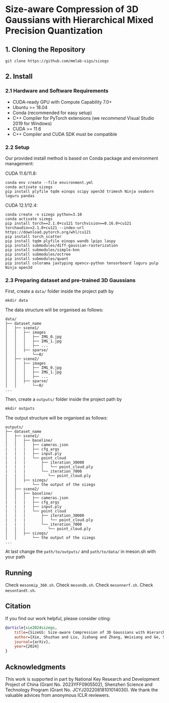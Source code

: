 # Size-aware Compression of 3D Gaussians with Hierarchical Mixed Precision Quantization

## 1. Cloning the Repository

```shell
git clone https://github.com/mmlab-sigs/sizegs
```

## 2. Install

### 2.1 Hardware and Software Requirements

- CUDA-ready GPU with Compute Capability 7.0+
- Ubuntu >= 18.04
- Conda (recommended for easy setup)
- C++ Compiler for PyTorch extensions (we *recommend* Visual Studio 2019 for Windows)
- CUDA >= 11.6
- C++ Compiler and CUDA SDK must be compatible

### 2.2 Setup

Our provided install method is based on Conda package and environment management:

CUDA 11.6/11.8: 

```shell
conda env create --file environment.yml
conda activate sizegs
pip install plyfile tqdm einops scipy open3d trimesh Ninja seaborn loguru pandas
```

CUDA 12.1/12.4:

```shell
conda create -n sizegs python=3.10
conda activate sizegs
pip install torch==2.1.0+cu121 torchvision==0.16.0+cu121 torchaudio==2.1.0+cu121 --index-url https://download.pytorch.org/whl/cu121
pip install torch_scatter
pip install tqdm plyfile einops wandb lpips laspy
pip install submodules/diff-gaussian-rasterization
pip install submodules/simple-knn
pip install submodules/octree
pip install submodules/quant
pip install colorama jaxtyping opencv-python tensorboard loguru pulp Ninja open3d
```

### 2.3 Preparing dataset and pre-trained 3D Gaussians

First, create a ```data/``` folder inside the project path by 

```
mkdir data
```

The data structure will be organised as follows:

```
data/
├── dataset_name
│   ├── scene1/
│   │   ├── images
│   │   │   ├── IMG_0.jpg
│   │   │   ├── IMG_1.jpg
│   │   │   ├── ...
│   │   ├── sparse/
│   │       └──0/
│   ├── scene2/
│   │   ├── images
│   │   │   ├── IMG_0.jpg
│   │   │   ├── IMG_1.jpg
│   │   │   ├── ...
│   │   ├── sparse/
│   │       └──0/
...
```

Then, create a ```outputs/``` folder inside the project path by 

```
mkdir outputs
```

The output structure will be organised as follows:

```
outputs/
├── dataset_name
│   ├── scene1/
│   │   ├── baseline/
│   │   │   ├── cameras.json
|   |   |   ├── cfg_args
|   |   |   ├── input.ply
|   |   |   └── point_cloud
|   |   |       ├── iteration_30000
|   |   |       │   └── point_cloud.ply
|   |   |       └── iteration_7000
|   |   |          └── point_cloud.ply
│   │   ├── sizegs/
│   │       └── the output of the sizegs
│   ├── scene2/
│   │   ├── baseline/
│   │   │   ├── cameras.json
|   |   |   ├── cfg_args
|   |   |   ├── input.ply
|   |   |   └── point_cloud
|   |   |       ├── iteration_30000
|   |   |       │   └── point_cloud.ply
|   |   |       └── iteration_7000
|   |   |          └── point_cloud.ply
│   │   ├── sizegs/
│   │       └── the output of the sizegs
...
```

At last change the ```path/to/outputs/``` and ```path/to/data/``` in meson.sh with your path


## Running

Check `mesonmip_360.sh`.
Check `mesondb.sh`.
Check `mesonnerf.sh`.
Check `mesontandt.sh`.



## Citation

If you find our work helpful, please consider citing:

```bibtex
@article{xie2024sizegs,
    title={SizeGS: Size-aware Compression of 3D Gaussians with Hierarchical Mixed Precision Quantization},
    author={Xie, Shuzhao and Liu, Jiahang and Zhang, Weixiang and Ge, Shijia and Pan, Sicheng and Tang, Chen and Bai, Yunpeng and Wang, Zhi},
    journal={arXiv},
    year={2024}
}
```

## Acknowledgments
This work is supported in part by National Key Research and Development Project of China (Grant No. 2023YFF0905502), Shenzhen Science and Technology Program (Grant No. JCYJ20220818101014030). We thank the valuable advices from anonymous ICLR reviewers.